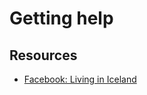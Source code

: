 # Getting help

## Resources

- [Facebook: Living in Iceland](https://www.facebook.com/groups/living.in.iceland/)

